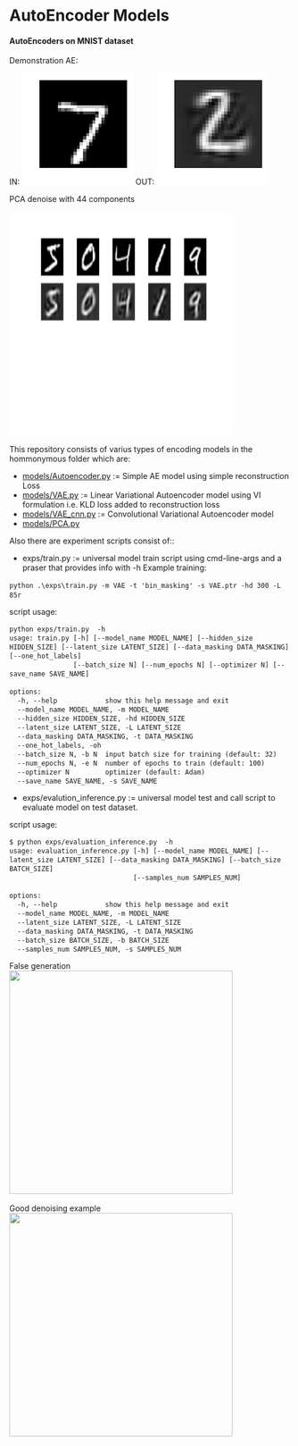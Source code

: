 # AutoEncoder Models
#### AutoEncoders on MNIST dataset
Demonstration AE:

IN:
![In](https://github.com/ArtoriasAbyssslayer/DeepLearning-NNets/blob/master/AutoEncoders/in.gif)
OUT:
![out](https://github.com/ArtoriasAbyssslayer/DeepLearning-NNets/blob/master/AutoEncoders/out.gif)


PCA denoise with 44 components


<img src="https://github.com/ArtoriasAbyssslayer/DeepLearning-NNets/blob/master/AutoEncoders/Results/PCA_denoised.png" width="400" height="400"/>



This repository consists of varius types of encoding models in the hommonymous folder which are:
* [models/Autoencoder.py](https://github.com/ArtoriasAbyssslayer/DeepLearning-NNets/blob/master/AutoEncoders/models/Autoencoder.py) := Simple AE model using simple reconstruction Loss
* [models/VAE.py](https://github.com/ArtoriasAbyssslayer/DeepLearning-NNets/blob/master/AutoEncoders/models/VAE.py) := Linear Variational Autoencoder model using VI formulation i.e. KLD loss added to reconstruction loss
* [models/VAE_cnn.py](https://github.com/ArtoriasAbyssslayer/DeepLearning-NNets/blob/master/AutoEncoders/models/VAE_cnn.py) := Convolutional Variational Autoencoder model
* [models/PCA.py](https://github.com/ArtoriasAbyssslayer/DeepLearning-NNets/blob/master/AutoEncoders/models/PCA_denoise.py)

Also there are experiment scripts consist of::
* exps/train.py := universal model train script using cmd-line-args and a praser that provides info with -h
Example training:

``` python .\exps\train.py -m VAE -t 'bin_masking' -s VAE.ptr -hd 300 -L 85r ```

script usage:
```
python exps/train.py  -h
usage: train.py [-h] [--model_name MODEL_NAME] [--hidden_size HIDDEN_SIZE] [--latent_size LATENT_SIZE] [--data_masking DATA_MASKING] [--one_hot_labels]
                [--batch_size N] [--num_epochs N] [--optimizer N] [--save_name SAVE_NAME]

options:
  -h, --help            show this help message and exit
  --model_name MODEL_NAME, -m MODEL_NAME
  --hidden_size HIDDEN_SIZE, -hd HIDDEN_SIZE
  --latent_size LATENT_SIZE, -L LATENT_SIZE
  --data_masking DATA_MASKING, -t DATA_MASKING
  --one_hot_labels, -oh
  --batch_size N, -b N  input batch size for training (default: 32)
  --num_epochs N, -e N  number of epochs to train (default: 100)
  --optimizer N         optimizer (default: Adam)
  --save_name SAVE_NAME, -s SAVE_NAME
```
* exps/evalution_inference.py := universal model test and call script to evaluate model on test dataset.

script usage:
``` 
$ python exps/evaluation_inference.py  -h
usage: evaluation_inference.py [-h] [--model_name MODEL_NAME] [--latent_size LATENT_SIZE] [--data_masking DATA_MASKING] [--batch_size BATCH_SIZE]
                               [--samples_num SAMPLES_NUM]

options:
  -h, --help            show this help message and exit
  --model_name MODEL_NAME, -m MODEL_NAME
  --latent_size LATENT_SIZE, -L LATENT_SIZE
  --data_masking DATA_MASKING, -t DATA_MASKING
  --batch_size BATCH_SIZE, -b BATCH_SIZE
  --samples_num SAMPLES_NUM, -s SAMPLES_NUM  
 ```
 
 
 
 False generation
<img src="https://github.com/ArtoriasAbyssslayer/DeepLearning-NNets/blob/master/AutoEncoders/Results/bin_masking_VAE_100epoch_reconstruction.png" width="400" height="400"/>

Good denoising example 
<img src="https://github.com/ArtoriasAbyssslayer/DeepLearning-NNets/blob/master/AutoEncoders/Results/PCA_denoised_154.png" width="400" height="400"/>

